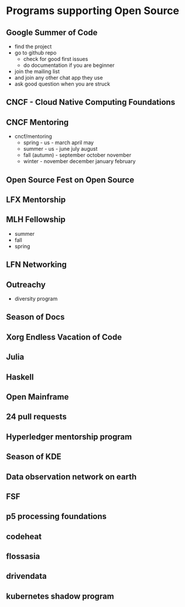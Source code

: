 # Programs supporting Open Source

## Google Summer of Code

- find the project
- go to github repo
    - check for good first issues
    - do documentation if you are beginner
- join the mailing list
- and join any other chat app they use
- ask good question when you are struck

## CNCF - Cloud Native Computing Foundations

## CNCF Mentoring

- cncf/mentoring
    - spring - us - march april may
    - summer - us - june july august
    - fall (autumn) - september october november
    - winter - november december january february

## Open Source Fest on Open Source

## LFX Mentorship

## MLH Fellowship

- summer
- fall
- spring

## LFN Networking

## Outreachy

- diversity program

## Season of Docs

## Xorg Endless Vacation of Code

## Julia

## Haskell

## Open Mainframe

## 24 pull requests

## Hyperledger mentorship program

## Season of KDE

## Data observation network on earth

## FSF

## p5 processing foundations

## codeheat

## flossasia

## drivendata

## kubernetes shadow program
